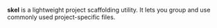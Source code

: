 **skel** is a lightweight project scaffolding utility. It lets you group and use
commonly used project-specific files.
